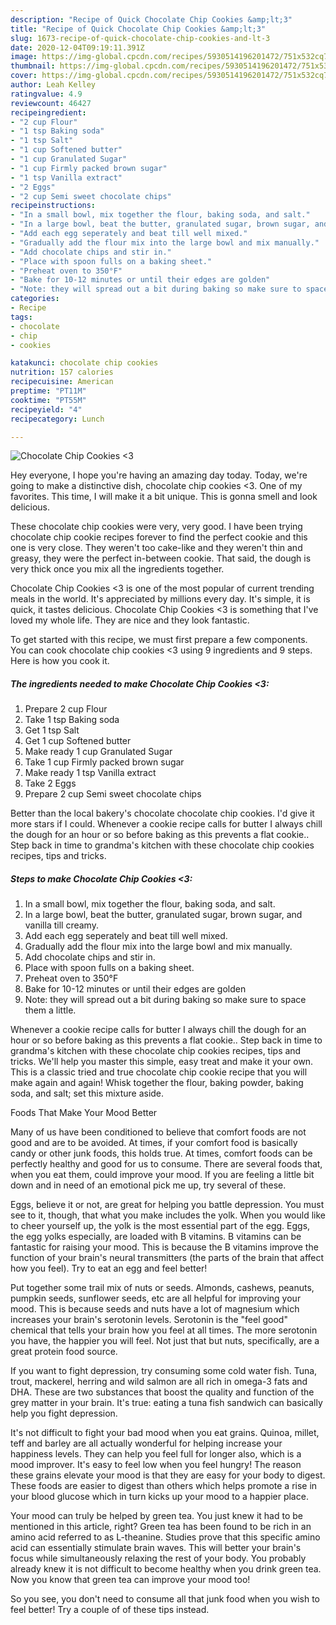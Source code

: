 ```yaml
---
description: "Recipe of Quick Chocolate Chip Cookies &amp;lt;3"
title: "Recipe of Quick Chocolate Chip Cookies &amp;lt;3"
slug: 1673-recipe-of-quick-chocolate-chip-cookies-and-lt-3
date: 2020-12-04T09:19:11.391Z
image: https://img-global.cpcdn.com/recipes/5930514196201472/751x532cq70/chocolate-chip-cookies-3-recipe-main-photo.jpg
thumbnail: https://img-global.cpcdn.com/recipes/5930514196201472/751x532cq70/chocolate-chip-cookies-3-recipe-main-photo.jpg
cover: https://img-global.cpcdn.com/recipes/5930514196201472/751x532cq70/chocolate-chip-cookies-3-recipe-main-photo.jpg
author: Leah Kelley
ratingvalue: 4.9
reviewcount: 46427
recipeingredient:
- "2 cup Flour"
- "1 tsp Baking soda"
- "1 tsp Salt"
- "1 cup Softened butter"
- "1 cup Granulated Sugar"
- "1 cup Firmly packed brown sugar"
- "1 tsp Vanilla extract"
- "2 Eggs"
- "2 cup Semi sweet chocolate chips"
recipeinstructions:
- "In a small bowl, mix together the flour, baking soda, and salt."
- "In a large bowl, beat the butter, granulated sugar, brown sugar, and vanilla till creamy."
- "Add each egg seperately and beat till well mixed."
- "Gradually add the flour mix into the large bowl and mix manually."
- "Add chocolate chips and stir in."
- "Place with spoon fulls on a baking sheet."
- "Preheat oven to 350°F"
- "Bake for 10-12 minutes or until their edges are golden"
- "Note: they will spread out a bit during baking so make sure to space them a little."
categories:
- Recipe
tags:
- chocolate
- chip
- cookies

katakunci: chocolate chip cookies 
nutrition: 157 calories
recipecuisine: American
preptime: "PT11M"
cooktime: "PT55M"
recipeyield: "4"
recipecategory: Lunch

---
```



![Chocolate Chip Cookies &lt;3](https://img-global.cpcdn.com/recipes/5930514196201472/751x532cq70/chocolate-chip-cookies-3-recipe-main-photo.jpg)

Hey everyone, I hope you're having an amazing day today. Today, we're going to make a distinctive dish, chocolate chip cookies &lt;3. One of my favorites. This time, I will make it a bit unique. This is gonna smell and look delicious.

These chocolate chip cookies were very, very good. I have been trying chocolate chip cookie recipes forever to find the perfect cookie and this one is very close. They weren&#39;t too cake-like and they weren&#39;t thin and greasy, they were the perfect in-between cookie. That said, the dough is very thick once you mix all the ingredients together.

Chocolate Chip Cookies &lt;3 is one of the most popular of current trending meals in the world. It's appreciated by millions every day. It's simple, it is quick, it tastes delicious. Chocolate Chip Cookies &lt;3 is something that I've loved my whole life. They are nice and they look fantastic.


To get started with this recipe, we must first prepare a few components. You can cook chocolate chip cookies &lt;3 using 9 ingredients and 9 steps. Here is how you cook it.

<!--inarticleads1-->

##### The ingredients needed to make Chocolate Chip Cookies &lt;3:

1. Prepare 2 cup Flour
1. Take 1 tsp Baking soda
1. Get 1 tsp Salt
1. Get 1 cup Softened butter
1. Make ready 1 cup Granulated Sugar
1. Take 1 cup Firmly packed brown sugar
1. Make ready 1 tsp Vanilla extract
1. Take 2 Eggs
1. Prepare 2 cup Semi sweet chocolate chips


Better than the local bakery&#39;s chocolate chocolate chip cookies. I&#39;d give it more stars if I could. Whenever a cookie recipe calls for butter I always chill the dough for an hour or so before baking as this prevents a flat cookie.. Step back in time to grandma&#39;s kitchen with these chocolate chip cookies recipes, tips and tricks. 

<!--inarticleads2-->

##### Steps to make Chocolate Chip Cookies &lt;3:

1. In a small bowl, mix together the flour, baking soda, and salt.
1. In a large bowl, beat the butter, granulated sugar, brown sugar, and vanilla till creamy.
1. Add each egg seperately and beat till well mixed.
1. Gradually add the flour mix into the large bowl and mix manually.
1. Add chocolate chips and stir in.
1. Place with spoon fulls on a baking sheet.
1. Preheat oven to 350°F
1. Bake for 10-12 minutes or until their edges are golden
1. Note: they will spread out a bit during baking so make sure to space them a little.


Whenever a cookie recipe calls for butter I always chill the dough for an hour or so before baking as this prevents a flat cookie.. Step back in time to grandma&#39;s kitchen with these chocolate chip cookies recipes, tips and tricks. We&#39;ll help you master this simple, easy treat and make it your own. This is a classic tried and true chocolate chip cookie recipe that you will make again and again! Whisk together the flour, baking powder, baking soda, and salt; set this mixture aside. 

Foods That Make Your Mood Better


Many of us have been conditioned to believe that comfort foods are not good and are to be avoided. At times, if your comfort food is basically candy or other junk foods, this holds true. At times, comfort foods can be perfectly healthy and good for us to consume. There are several foods that, when you eat them, could improve your mood. If you are feeling a little bit down and in need of an emotional pick me up, try several of these.

Eggs, believe it or not, are great for helping you battle depression. You must see to it, though, that what you make includes the yolk. When you would like to cheer yourself up, the yolk is the most essential part of the egg. Eggs, the egg yolks especially, are loaded with B vitamins. B vitamins can be fantastic for raising your mood. This is because the B vitamins improve the function of your brain's neural transmitters (the parts of the brain that affect how you feel). Try to eat an egg and feel better!

Put together some trail mix of nuts or seeds. Almonds, cashews, peanuts, pumpkin seeds, sunflower seeds, etc are all helpful for improving your mood. This is because seeds and nuts have a lot of magnesium which increases your brain's serotonin levels. Serotonin is the "feel good" chemical that tells your brain how you feel at all times. The more serotonin you have, the happier you will feel. Not just that but nuts, specifically, are a great protein food source.

If you want to fight depression, try consuming some cold water fish. Tuna, trout, mackerel, herring and wild salmon are all rich in omega-3 fats and DHA. These are two substances that boost the quality and function of the grey matter in your brain. It's true: eating a tuna fish sandwich can basically help you fight depression. 

It's not difficult to fight your bad mood when you eat grains. Quinoa, millet, teff and barley are all actually wonderful for helping increase your happiness levels. They can help you feel full for longer also, which is a mood improver. It's easy to feel low when you feel hungry! The reason these grains elevate your mood is that they are easy for your body to digest. These foods are easier to digest than others which helps promote a rise in your blood glucose which in turn kicks up your mood to a happier place.

Your mood can truly be helped by green tea. You just knew it had to be mentioned in this article, right? Green tea has been found to be rich in an amino acid referred to as L-theanine. Studies prove that this specific amino acid can essentially stimulate brain waves. This will better your brain's focus while simultaneously relaxing the rest of your body. You probably already knew it is not difficult to become healthy when you drink green tea. Now you know that green tea can improve your mood too!

So you see, you don't need to consume all that junk food when you wish to feel better! Try  a  couple of  of  these  tips  instead.

